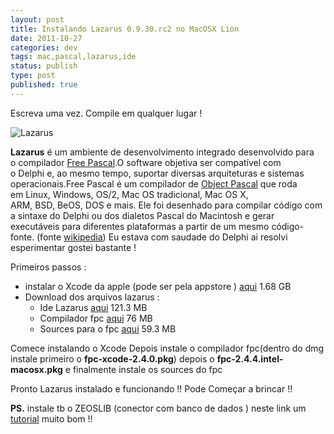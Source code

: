 ```yaml
---
layout: post
title: Instalando Lazarus 0.9.30.rc2 no MacOSX Lion
date: 2011-10-27
categories: dev
tags: mac,pascal,lazarus,ide
status: publish
type: post
published: true
---
```


Escreva uma vez. Compile em qualquer lugar !

![Lazarus](/static/images/post/2011-10-27-instalando-lazarus-0-9-30-rc2-no-macosx-lion/lazarus.jpg)

**Lazarus** é um ambiente de desenvolvimento integrado desenvolvido para o compilador [Free Pascal](http://pt.wikipedia.org/wiki/Free_Pascal).O software objetiva ser compatível com o Delphi e, ao mesmo tempo, suportar diversas arquiteturas e sistemas operacionais.Free Pascal é um compilador de [Object Pascal](http://pt.wikipedia.org/wiki/Object_Pascal) que roda em Linux, Windows, OS/2, Mac OS tradicional, Mac OS X, ARM, BSD, BeOS, DOS e mais. Ele foi desenhado para compilar código com a sintaxe do Delphi ou dos dialetos Pascal do Macintosh e gerar executáveis para diferentes plataformas a partir de um mesmo código-fonte. (fonte [wikipedia](http://pt.wikipedia.org/wiki/Lazarus)) Eu estava com saudade do Delphi ai resolvi esperimentar gostei bastante !

Primeiros passos :

* instalar o Xcode da apple (pode ser pela appstore ) [aqui](http://itunes.apple.com/br/app/xcode/id448457090?mt=12) 1.68 GB
* Download dos arquivos lazarus :
  * Ide Lazarus [aqui](http://sourceforge.net/projects/lazarus/files/Lazarus%20Mac%20OS%20X%20i386/Lazarus%200.9.30.2RC2/lazarus-0.9.30.2RC2-i386-macosx.dmg/download) 121.3 MB
  * Compilador fpc [aqui](http://http//sourceforge.net/projects/lazarus/files/Lazarus%20Mac%20OS%20X%20i386/Lazarus%200.9.30.2RC2/fpc-2.4.4.intel-macosx.dmg/download) 76 MB
  * Sources para o fpc [aqui](http://sourceforge.net/projects/lazarus/files/Lazarus%20Mac%20OS%20X%20i386/Lazarus%200.9.30.2RC2/fpcsrc-2.4.4.intel-macosx.dmg/download) 59.3 MB



Comece instalando o Xcode
Depois instale o compilador fpc(dentro do dmg instale primeiro o **fpc-xcode-2.4.0.pkg**) depois o **fpc-2.4.4.intel-macosx.pkg** e finalmente instale os sources do fpc

Pronto Lazarus instalado e funcionando !! Pode Começar a brincar !!

**PS.** instale tb o ZEOSLIB (conector com banco de dados ) neste link um [tutorial](http://professorcarlos.blogspot.com/2010/03/lazarus-conectando-postgresql-com.html) muito bom !!
